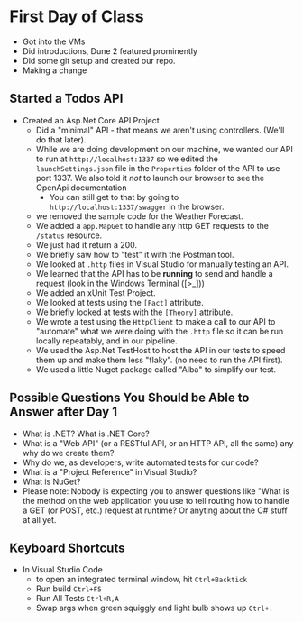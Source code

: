 # First Day of Class

- Got into the VMs
- Did introductions, Dune 2 featured prominently
- Did some git setup and created our repo.
- Making a change 

## Started a Todos API

- Created an Asp.Net Core API Project
    - Did a "minimal" API - that means we aren't using controllers. (We'll do that later).
    - While we are doing development on our machine, we wanted our API to run at `http://localhost:1337` so we edited the `launchSettings.json` file in the `Properties` folder of the API to use port 1337. We also told it *not* to launch our browser to see the OpenApi documentation
        - You can still get to that by going to `http://localhost:1337/swagger` in the browser.
    - we removed the sample code for the Weather Forecast.
    - We added a `app.MapGet` to handle any http GET requests to the `/status` resource.
    - We just had it return a 200.
    - We briefly saw how to "test" it with the Postman tool.
    - We looked at `.http` files in Visual Studio for manually testing an API.
    - We learned that the API has to be **running** to send and handle a request (look in the Windows Terminal ([>_])) 
    - We added an xUnit Test Project.
    - We looked at tests using the `[Fact]` attribute.
    - We briefly looked at tests with the `[Theory]` attribute.
    - We wrote a test using the `HttpClient` to make a call to our API to "automate" what we were doing with the `.http` file so it can be run locally repeatably, and in our pipeline.
    - We used the Asp.Net TestHost to host the API in our tests to speed them up and make them less "flaky". (no need to run the API first).
    - We used a little Nuget package called "Alba" to simplify our test.


## Possible Questions You Should be Able to Answer after Day 1

- What is .NET? What is .NET Core?
- What is a "Web API" (or a RESTful API, or an HTTP API, all the same) any why do we create them?
- Why do we, as developers, write automated tests for our code?
- What is a "Project Reference" in Visual Studio?
- What is NuGet?
- Please note: Nobody is expecting you to answer questions like "What is the method on the web application you use to tell routing how to handle a GET (or POST, etc.) request at runtime? Or anyting about the C# stuff at all yet.


## Keyboard Shortcuts

- In Visual Studio Code
    - to open an integrated terminal window, hit `Ctrl+Backtick`
    - Run build `Ctrl+F5`
    - Run All Tests `Ctrl+R,A`
    - Swap args when green squiggly and light bulb shows up `Ctrl+.`
